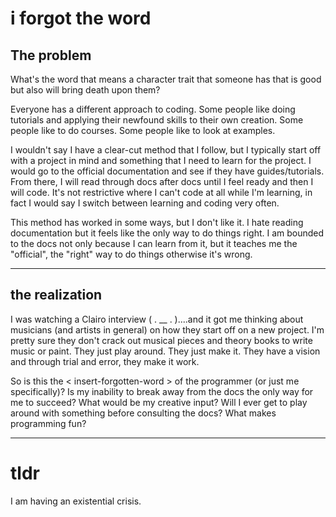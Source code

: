 # i forgot the word

## The problem

What's the word that means a character trait that someone has that is good but also will bring death upon them?

Everyone has a different approach to coding. Some people like doing tutorials and applying their newfound skills to their own creation. Some people like to do courses. Some people like to look at examples.

I wouldn't say I have a clear-cut method that I follow, but I typically start off with a project in mind and something that I need to learn for the project. I would go to the official documentation and see if they have guides/tutorials. From there, I will read through docs after docs until I feel ready and then I will code. It's not restrictive where I can't code at all while I'm learning, in fact I would say I switch between learning and coding very often.

This method has worked in some ways, but I don't like it. I hate reading documentation but it feels like the only way to do things right. I am bounded to the docs not only because I can learn from it, but it teaches me the "official", the "right" way to do things otherwise it's wrong.

----

## the realization

I was watching a Clairo interview ( . __ . )....and it got me thinking about musicians (and artists in general) on how they start off on a new project. I'm pretty sure they don't crack out musical pieces and theory books to write music or paint. They just play around. They just make it. They have a vision and through trial and error, they make it work. 

So is this the < insert-forgotten-word > of the programmer (or just me specifically)? Is my inability to break away from the docs the only way for me to succeed? What would be my creative input? Will I ever get to play around with something before consulting the docs? What makes programming fun?

---

# tldr

I am having an existential crisis.